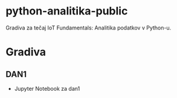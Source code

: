# python-analitika-public
Gradiva za tečaj IoT Fundamentals: Analitika podatkov v Python-u.

# Gradiva
## DAN1
- Jupyter Notebook za dan1
